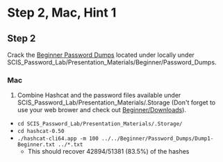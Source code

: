 # Step 2, Mac, Hint 1  

## Step 2  
Crack the [Beginner Password Dumps](https://github.com/JonZeolla/Presentation_Materials/tree/Password-Cracking_2015-09-24/Beginner/Password_Dumps) located under locally under SCIS_Password_Lab/Presentation_Materials/Beginner/Password_Dumps.  

### Mac  
1. Combine Hashcat and the password files available under SCIS_Password_Lab/Presentation_Materials/.Storage (Don't forget to use your web brower and check out [Beginner/Downloads](https://github.com/JonZeolla/Presentation_Materials/tree/Password-Cracking_2015-09-24/Beginner/Downloads)).  
  * `cd SCIS_Password_Lab/Presentation_Materials/.Storage/`  
  * `cd hashcat-0.50`  
  * `./hashcat-cli64.app -m 100 ../../Beginner/Password_Dumps/Dump1-Beginner.txt ../*.txt`  
    * This should recover 42894/51381 (83.5%) of the hashes  

